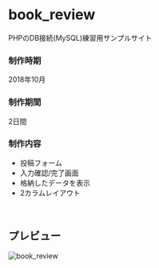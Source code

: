# book_review
PHPのDB接続(MySQL)練習用サンプルサイト
<br>
### 制作時期
2018年10月
<br>
### 制作期間
2日間
<br>
### 制作内容
<ul>
  <li>投稿フォーム</li>
  <li>入力確認/完了画面</li>
  <li>格納したデータを表示</li>
  <li>2カラムレイアウト</li>
</ul>
<br>

## プレビュー
<img src="https://user-images.githubusercontent.com/43476091/48669202-a0074500-eb42-11e8-96d3-dd40733d3092.png" alt="book_review">
